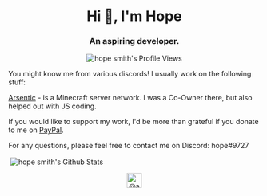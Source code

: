 <h1 align="center">Hi 👋, I'm Hope</h1>
<h3 align="center">An aspiring developer. </h3>
<p align="center"> <img src="https://komarev.com/ghpvc/?username=advewave" alt="hope smith's Profile Views" /> </p>
<p>You might know me from various discords!
I usually work on the following stuff: </p>

[Arsentic](https://github.com/Arsentic/) - is a Minecraft server network. I was a Co-Owner there, but also helped out with JS coding.

If you would like to support my work, I'd be more than grateful if you donate to me on [PayPal](https://paypal.me/arsentic).

For any questions, please feel free to contact me on Discord: hope#9727

<p>&nbsp;<img align="center" src="https://github-readme-stats.vercel.app/api?username=advewave&show_icons=true&count_private=true&theme=synthwave" alt="hope smith's Github Stats" /></p>

<p align="center">
<a href="https://twitter.com/advewave" target="blank"><img align="center" src="https://cdn.jsdelivr.net/npm/simple-icons@3.0.1/icons/twitter.svg" alt="@advewave on twitter" height="30" width="30" /></a>
</p>
